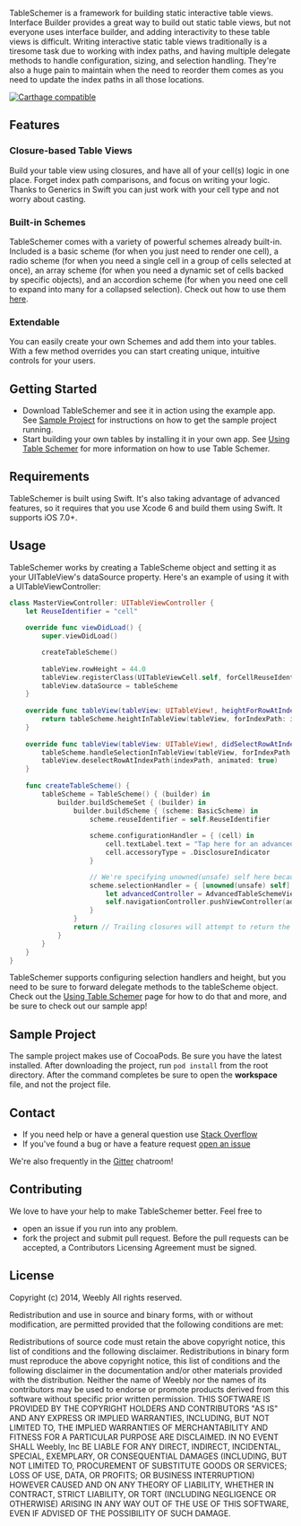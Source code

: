 TableSchemer is a framework for building static interactive table views. Interface Builder provides a great way to build out static table views, but not everyone uses interface builder, and adding interactivity to these table views is difficult. Writing interactive static table views traditionally is a tiresome task due to working with index paths, and having multiple delegate methods to handle configuration, sizing, and selection handling. They're also a huge pain to maintain when the need to reorder them comes as you need to update the index paths in all those locations.

[![Carthage compatible](https://img.shields.io/badge/Carthage-compatible-4BC51D.svg?style=flat)](https://github.com/Carthage/Carthage)

## Features

### Closure-based Table Views

Build your table view using closures, and have all of your cell(s) logic in one place. Forget index path comparisons, and focus on writing your logic. Thanks to Generics in Swift you can just work with your cell type and not worry about casting. 

### Built-in Schemes

TableSchemer comes with a variety of powerful schemes already built-in. Included is a basic scheme (for when you just need to render one cell), a radio scheme (for when you need a single cell in a group of cells selected at once), an array scheme (for when you need a dynamic set of cells backed by specific objects), and an accordion scheme (for when you need one cell to expand into many for a collapsed selection). Check out how to use them [here](https://github.com/Weebly/TableSchemer/wiki/Built-in-Schemes).

### Extendable

You can easily create your own Schemes and add them into your tables. With a few method overrides you can start creating unique, intuitive controls for your users.

## Getting Started

* Download TableSchemer and see it in action using the example app. See [Sample Project](#sample-project) for instructions on how to get the sample project running.
* Start building your own tables by installing it in your own app. See [Using Table Schemer](https://github.com/Weebly/TableSchemer/wiki/Using-Table-Schemer) for more information on how to use Table Schemer.

## Requirements

TableSchemer is built using Swift. It's also taking advantage of advanced features, so it requires that you use Xcode 6 and build them using Swift. It supports iOS 7.0+.

## Usage

TableSchemer works by creating a TableScheme object and setting it as your UITableView's dataSource property. Here's an example of using it with a UITableViewController:

```swift
class MasterViewController: UITableViewController {
    let ReuseIdentifier = "cell"
    
    override func viewDidLoad() {
        super.viewDidLoad()

        createTableScheme()
        
        tableView.rowHeight = 44.0
        tableView.registerClass(UITableViewCell.self, forCellReuseIdentifier: ReuseIdentifier)
        tableView.dataSource = tableScheme
    }
    
    override func tableView(tableView: UITableView!, heightForRowAtIndexPath indexPath: NSIndexPath!) -> CGFloat {
        return tableScheme.heightInTableView(tableView, forIndexPath: indexPath)
    }
    
    override func tableView(tableView: UITableView!, didSelectRowAtIndexPath indexPath: NSIndexPath!) {
        tableScheme.handleSelectionInTableView(tableView, forIndexPath: indexPath)
        tableView.deselectRowAtIndexPath(indexPath, animated: true)
    }
    
    func createTableScheme() {
        tableScheme = TableScheme() { (builder) in
            builder.buildSchemeSet { (builder) in
                builder.buildScheme { (scheme: BasicScheme) in
                    scheme.reuseIdentifier = self.ReuseIdentifier
                    
                    scheme.configurationHandler = { (cell) in
                        cell.textLabel.text = "Tap here for an advanced example."
                        cell.accessoryType = .DisclosureIndicator
                    }

		            // We're specifying unowned(unsafe) self here because handlers are retained by the schemes. Without it, we'd have a retain cycle                    
                    scheme.selectionHandler = { [unowned(unsafe) self] (cell, scheme) in
                        let advancedController = AdvancedTableSchemeViewController(style: .Grouped)
                        self.navigationController.pushViewController(advancedController, animated: true)
                    }
                }
                return // Trailing closures will attempt to return the SchemeSet without this since it's a "one line" expression
            }
        }
    }
}

```

TableSchemer supports configuring selection handlers and height, but you need to be sure to forward delegate methods to the tableScheme object. Check out the [Using Table Schemer](https://github.com/Weebly/TableSchemer/wiki/Using-Table-Schemer) page for how to do that and more, and be sure to check out our sample app!

## Sample Project

The sample project makes use of CocoaPods. Be sure you have the latest installed. After downloading the project, run ```pod install``` from the root directory. After the command completes be sure to open the **workspace** file, and not the project file.

## Contact

* If you need help or have a general question use [Stack Overflow](https://stackoverflow.com/questions/tagged/tableschemer)
* If you've found a bug or have a feature request [open an issue](https://github.com/weebly/TableSchemer/issues/new)

We're also frequently in the [Gitter](https://gitter.im/weebly/TableSchemer) chatroom!

## Contributing

We love to have your help to make TableSchemer better. Feel free to

 - open an issue if you run into any problem.
 - fork the project and submit pull request. Before the pull requests can be accepted, a Contributors Licensing Agreement must be signed.

## License

Copyright (c) 2014, Weebly All rights reserved.

Redistribution and use in source and binary forms, with or without modification, are permitted provided that the following conditions are met:

Redistributions of source code must retain the above copyright notice, this list of conditions and the following disclaimer. Redistributions in binary form must reproduce the above copyright notice, this list of conditions and the following disclaimer in the documentation and/or other materials provided with the distribution. Neither the name of Weebly nor the names of its contributors may be used to endorse or promote products derived from this software without specific prior written permission. THIS SOFTWARE IS PROVIDED BY THE COPYRIGHT HOLDERS AND CONTRIBUTORS "AS IS" AND ANY EXPRESS OR IMPLIED WARRANTIES, INCLUDING, BUT NOT LIMITED TO, THE IMPLIED WARRANTIES OF MERCHANTABILITY AND FITNESS FOR A PARTICULAR PURPOSE ARE DISCLAIMED. IN NO EVENT SHALL Weebly, Inc BE LIABLE FOR ANY DIRECT, INDIRECT, INCIDENTAL, SPECIAL, EXEMPLARY, OR CONSEQUENTIAL DAMAGES (INCLUDING, BUT NOT LIMITED TO, PROCUREMENT OF SUBSTITUTE GOODS OR SERVICES; LOSS OF USE, DATA, OR PROFITS; OR BUSINESS INTERRUPTION) HOWEVER CAUSED AND ON ANY THEORY OF LIABILITY, WHETHER IN CONTRACT, STRICT LIABILITY, OR TORT (INCLUDING NEGLIGENCE OR OTHERWISE) ARISING IN ANY WAY OUT OF THE USE OF THIS SOFTWARE, EVEN IF ADVISED OF THE POSSIBILITY OF SUCH DAMAGE.
